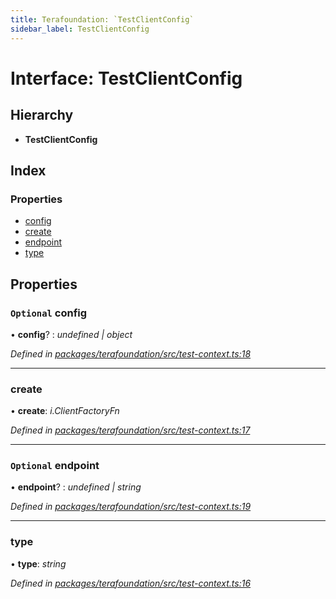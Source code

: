 ```yaml
---
title: Terafoundation: `TestClientConfig`
sidebar_label: TestClientConfig
---
```


# Interface: TestClientConfig

## Hierarchy

* **TestClientConfig**

## Index

### Properties

* [config](testclientconfig.md#optional-config)
* [create](testclientconfig.md#create)
* [endpoint](testclientconfig.md#optional-endpoint)
* [type](testclientconfig.md#type)

## Properties

### `Optional` config

• **config**? : *undefined | object*

*Defined in [packages/terafoundation/src/test-context.ts:18](https://github.com/terascope/teraslice/blob/b843209f9/packages/terafoundation/src/test-context.ts#L18)*

___

###  create

• **create**: *i.ClientFactoryFn*

*Defined in [packages/terafoundation/src/test-context.ts:17](https://github.com/terascope/teraslice/blob/b843209f9/packages/terafoundation/src/test-context.ts#L17)*

___

### `Optional` endpoint

• **endpoint**? : *undefined | string*

*Defined in [packages/terafoundation/src/test-context.ts:19](https://github.com/terascope/teraslice/blob/b843209f9/packages/terafoundation/src/test-context.ts#L19)*

___

###  type

• **type**: *string*

*Defined in [packages/terafoundation/src/test-context.ts:16](https://github.com/terascope/teraslice/blob/b843209f9/packages/terafoundation/src/test-context.ts#L16)*
